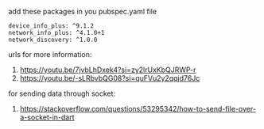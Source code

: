 add these packages in you pubspec.yaml file

    device_info_plus: ^9.1.2
    network_info_plus: ^4.1.0+1
    network_discovery: ^1.0.0

urls for more information:

1. https://youtu.be/7jvbLhDxek4?si=zy2lrUxKbQJRWP-r
2. https://youtu.be/-sLRbvbQG08?si=quFVu2y2qqjd76Jc

for sending data through socket:

1. https://stackoverflow.com/questions/53295342/how-to-send-file-over-a-socket-in-dart